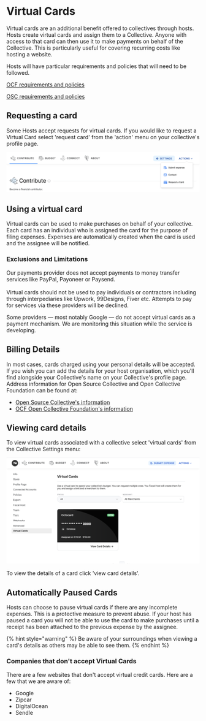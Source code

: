 # Virtual Cards

Virtual cards are an additional benefit offered to collectives through hosts. Hosts create virtual cards and assign them to a Collective. Anyone with access to that card can then use it to make payments on behalf of the Collective. This is particularly useful for covering recurring costs like hosting a website.

Hosts will have particular requirements and policies that will need to be followed.&#x20;

[OCF requirements and policies ](https://docs.opencollective.foundation/what-we-offer/virtual-cards-policy)

[OSC requirements and policies ](https://docs.oscollective.org/what-we-offer/virtual-cards#requirements-policy)

## Requesting a card

Some Hosts accept requests for virtual cards. If you would like to request a Virtual Card select 'request card' from the 'action' menu on your collective's profile page.

![Request a virtual card from your host from your collective's profile page](<../.gitbook/assets/requestcard (1).png>)

## Using a virtual card

Virtual cards can be used to make purchases on behalf of your collective. Each card has an individual who is assigned the card for the purpose of filing expenses. Expenses are automatically created when the card is used and the assignee will be notified.

### Exclusions and Limitations

Our payments provider does not accept payments to money transfer services like PayPal, Payoneer or Paysend. \
\
Virtual cards should not be used to pay individuals or contractors including through interpediaries like Upwork, 99Designs, Fiver etc. Attempts to pay for services via these providers will be declined.

Some providers — most notably Google — do not accept virtual cards as a payment mechanism. We are monitoring this situation while the service is developing.&#x20;

## Billing Details

In most cases, cards charged using your personal details will be accepted. If you wish you can add the details for your host organisation, which you'll find alongside your Collective's name on your Collective's profile page. Address information for Open Source Collective and Open Collective Foundation can be found at:

* [Open Source Collective's information](https://docs.oscollective.org/about/official-info-and-docs#address-and-contact-info)
* [OCF Open Collective Foundation's information](https://docs.opencollective.foundation/how-it-works/policies/virtual-cards-policy#requirements-policy)

## Viewing card details

To view virtual cards associated with a collective select 'virtual cards' from the Collective Settings menu:

![View Virtual Cards assigned to your Collective from the Collective's Seting menu. ](../.gitbook/assets/screenshot-2021-05-13-at-10.15.27.png)

To view the details of a card click 'view card details'.

## Automatically Paused Cards

Hosts can choose to pause virtual cards if there are any incomplete expenses. This is a protective measure to prevent abuse. If your host has paused a card you will not be able to use the card to make purchases until a receipt has been attached to the previous expense by the assignee.

{% hint style="warning" %}
Be aware of your surroundings when viewing a card's details as others may be able to see them.
{% endhint %}

### **Companies that don't accept Virtual Cards**&#x20;

There are a few websites that don't accept virtual credit cards. Here are a few that we are aware of:

* Google&#x20;
* Zipcar
* DigitalOcean
* Sendle
